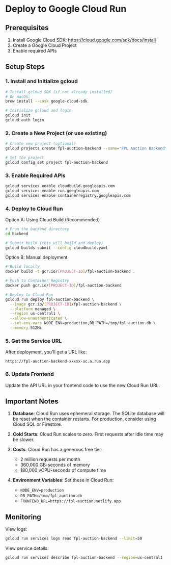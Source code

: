 # Deploy to Google Cloud Run

## Prerequisites

1. Install Google Cloud SDK: https://cloud.google.com/sdk/docs/install
2. Create a Google Cloud Project
3. Enable required APIs

## Setup Steps

### 1. Install and Initialize gcloud

```bash
# Install gcloud SDK (if not already installed)
# On macOS:
brew install --cask google-cloud-sdk

# Initialize gcloud and login
gcloud init
gcloud auth login
```

### 2. Create a New Project (or use existing)

```bash
# Create new project (optional)
gcloud projects create fpl-auction-backend --name="FPL Auction Backend"

# Set the project
gcloud config set project fpl-auction-backend
```

### 3. Enable Required APIs

```bash
gcloud services enable cloudbuild.googleapis.com
gcloud services enable run.googleapis.com
gcloud services enable containerregistry.googleapis.com
```

### 4. Deploy to Cloud Run

Option A: Using Cloud Build (Recommended)
```bash
# From the backend directory
cd backend

# Submit build (this will build and deploy)
gcloud builds submit --config cloudbuild.yaml
```

Option B: Manual deployment
```bash
# Build locally
docker build -t gcr.io/[PROJECT-ID]/fpl-auction-backend .

# Push to Container Registry
docker push gcr.io/[PROJECT-ID]/fpl-auction-backend

# Deploy to Cloud Run
gcloud run deploy fpl-auction-backend \
  --image gcr.io/[PROJECT-ID]/fpl-auction-backend \
  --platform managed \
  --region us-central1 \
  --allow-unauthenticated \
  --set-env-vars NODE_ENV=production,DB_PATH=/tmp/fpl_auction.db \
  --memory 512Mi
```

### 5. Get the Service URL

After deployment, you'll get a URL like:
```
https://fpl-auction-backend-xxxxx-uc.a.run.app
```

### 6. Update Frontend

Update the API URL in your frontend code to use the new Cloud Run URL.

## Important Notes

1. **Database**: Cloud Run uses ephemeral storage. The SQLite database will be reset when the container restarts. For production, consider using Cloud SQL or Firestore.

2. **Cold Starts**: Cloud Run scales to zero. First requests after idle time may be slower.

3. **Costs**: Cloud Run has a generous free tier:
   - 2 million requests per month
   - 360,000 GB-seconds of memory
   - 180,000 vCPU-seconds of compute time

4. **Environment Variables**: Set these in Cloud Run:
   - `NODE_ENV=production`
   - `DB_PATH=/tmp/fpl_auction.db`
   - `FRONTEND_URL=https://fpl-auction.netlify.app`

## Monitoring

View logs:
```bash
gcloud run services logs read fpl-auction-backend --limit=50
```

View service details:
```bash
gcloud run services describe fpl-auction-backend --region=us-central1
```